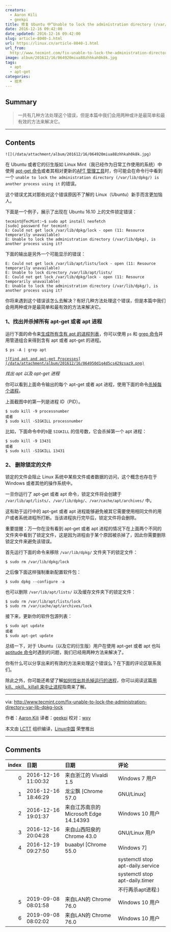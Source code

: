 ```yaml
---
creators:
  - Aaron Kili
  - geekpi
title: 修复 Ubuntu 中“Unable to lock the administration directory (/var/lib/dpkg/)”的
date: 2016-12-16 09:42:00
date_updated: 2016-12-16 09:42:00
slug: article-8040-1.html
url: https://linux.cn/article-8040-1.html
url_from: 
  http://www.tecmint.com/fix-unable-to-lock-the-administration-directory-var-lib-dpkg-lock
image: album/201612/16/064920miua88zhhkah0k8k.jpg
tags:
  - apt
  - apt-get
categories:
  - 技术
---
```


## Summary

> 一共有几种方法处理这个错误，但是本篇中我们会用两种或许是最简单和最有效的方法来解决它。

***

<!-- more -->

## Contents

`![](/data/attachment/album/201612/16/064920miua88zhhkah0k8k.jpg)`

在 Ubuntu 或者它的衍生版如 Linux Mint（我已经作为日常工作使用的系统）中使用 [apt-get 命令](https://linux.cn/article-4933-1.html)或者其相对更新的[APT 管理工具](https://linux.cn/article-7364-1.html)时，你可能会在命令行中看到一个 `unable to lock the administration directory (/var/lib/dpkg/) is another process using it` 的错误。

这个错误尤其对那些对这个错误原因不了解的 Linux（Ubuntu）新手而言更加恼人。

下面是一个例子，展示了出现在 Ubuntu 16.10 上的文件锁定错误：

```shell
tecmint@TecMint:~$ sudo apt install neofetch
[sudo] password for tecmint:
E: Could not get lock /var/lib/dpkg/lock - open (11: Resource temporarily unavailable)
E: Unable to lock the administration directory (/var/lib/dpkg), is another process using it?
```

下面的输出是另外一个可能显示的错误：

```shell
E: Could not get lock /var/lib/apt/lists/lock - open (11: Resource temporarily unavailable)
E: Unable to lock directory /var/lib/apt/lists/ 
E: Could not get lock /var/lib/dpkg/lock - open (11: Resource temporarily unavailable) 
E: Unable to lock the administration directory (/var/lib/dpkg/), is another process using it?
```

你将来遇到这个错误该怎么去解决？有好几种方法处理这个错误，但是本篇中我们会用两种或许是最简单和最有效的方法来解决它。

### 1、找出并杀掉所有 apt-get 或者 apt 进程

运行下面的命令来[生成所有含有 apt 的进程列表](http://www.tecmint.com/find-linux-processes-memory-ram-cpu-usage/)，你可以使用 `ps` 和 [grep 命令](http://www.tecmint.com/linux-grep-commands-character-classes-bracket-expressions/)并用管道组合来得到含有 apt 或者 apt-get 的进程。

```shell
$ ps -A | grep apt
```

 [`![Find apt and apt-get Processes](/data/attachment/album/201612/16/064950d1g4d5cs429zsaz9.png)`](http://www.tecmint.com/wp-content/uploads/2016/11/find-apt-processes.png) 

*找出 apt 以及 apt-get 进程*

你可以看到上面命令输出的每个 apt-get 或者 apt 进程，使用下面的命令[杀掉每个进程](http://www.tecmint.com/find-and-kill-running-processes-pid-in-linux/)。

上面截图中的第一列是进程 ID（PID）。

```shell
$ sudo kill -9 processnumber
或者
$ sudo kill -SIGKILL processnumber
```

比如，下面命令中的`9`是 `SIGKILL` 的信号数，它会杀掉第一个 apt 进程：

```shell
$ sudo kill -9 13431
或者
$ sudo kill -SIGKILL 13431
```

### 2、 删除锁定的文件

锁定的文件会阻止 Linux 系统中某些文件或者数据的访问，这个概念也存在于 Windows 或者其他的操作系统中。

一旦你运行了 apt-get 或者 apt 命令，锁定文件将会创建于 `/var/lib/apt/lists/`、`/var/lib/dpkg/`、`/var/cache/apt/archives/` 中。

这有助于运行中的 apt-get 或者 apt 进程能够避免被其它需要使用相同文件的用户或者系统进程所打断。当该进程执行完毕后，锁定文件将会删除。

重要提醒：万一你在没有看到 apt-get 或者 apt 进程的情况下在上面两个不同的文件夹中看到了锁定文件，这是因为进程由于某个原因被杀掉了，因此你需要删除锁定文件来避免该错误。

首先运行下面的命令来移除 `/var/lib/dpkg/` 文件夹下的锁定文件：

```shell
$ sudo rm /var/lib/dpkg/lock
```

之后像下面这样强制重新配置软件包：

```shell
$ sudo dpkg --configure -a
```

也可以删除 `/var/lib/apt/lists/` 以及缓存文件夹下的锁定文件：

```shell
$ sudo rm /var/lib/apt/lists/lock
$ sudo rm /var/cache/apt/archives/lock
```

接下来，更新你的软件包源列表：

```shell
$ sudo apt update
或者
$ sudo apt-get update
```

总结一下，对于 Ubuntu（以及它的衍生版）用户在使用 apt-get 或者 apt 也叫 [aptitude 命令](http://www.tecmint.com/difference-between-apt-and-aptitude/)时遇到的问题，我们已经用两种方法来解决了。

你有什么可以分享出来的有效的方法来处理这个错误么？在下面的评论区联系我们。

除此之外，你可能还希望了解[如何找出并杀掉运行的进程](http://www.tecmint.com/find-and-kill-running-processes-pid-in-linux/)，你可以阅读这篇[用 kill、pkill、killall 来中止进程](http://www.tecmint.com/how-to-kill-a-process-in-linux/)指南来了解。

---

via: <http://www.tecmint.com/fix-unable-to-lock-the-administration-directory-var-lib-dpkg-lock>

作者：[Aaron Kili](http://www.tecmint.com/author/aaronkili/) 译者：[geekpi](https://github.com/geekpi) 校对：[wxy](https://github.com/wxy)

本文由 [LCTT](https://github.com/LCTT/TranslateProject) 组织编译，[Linux中国](https://linux.cn/) 荣誉推出

***

## Comments

|   index | 日期                | 日期                                                   | 评论                                                                                                                                                                                                                                                                                                                                |
|--------:|:--------------------|:-------------------------------------------------------|:------------------------------------------------------------------------------------------------------------------------------------------------------------------------------------------------------------------------------------------------------------------------------------------------------------------------------------|
|       0 | 2016-12-16 11:00:32 | 来自浙江的 Vivaldi 1.5|Windows 7 用户                  | 这主要是因为Ubuntu有一个自动更新的软件，每次启动都会查找更新，其它发行版如openSUSE with KDE environment desktop也有类似的问题。如果是Debian Stable/Testing，这个问题就不怎么会碰到，更多的是强制关闭一个进行中的apt进程后，再次启用的时候会碰到。在openSUSE下，我会关闭有关启动项，Ubuntu不知道该怎么弄，deb系统我用Debian^_^ |
|       1 | 2016-12-16 18:46:29 | 龙尘飘 [Chrome 57.0|GNU/Linux]                         | elementaryOS也会有这个问题，不过两个方法都不能解决，但是我sudo su换成root之后可以安装，，，，                                                                                                                                                                                                                                 |
|       2 | 2016-12-16 19:01:37 | 来自江苏南京的 Microsoft Edge 14.14393|Windows 10 用户 | no,no,no，杀apt进程的时候，先用Kill试试，不行再用kill -9。                                                                                                                                                                                                                                                                    |
|       3 | 2016-12-16 20:04:28 | 来自山西阳泉的 Chrome 43.0|GNU/Linux 用户              | 这个问题只是在安装了图形界面才会出现的，redhat系也存在这个问题，尤其是更新源慢的情况下更为突出。                                                                                                                                                                                                                              |
|       4 | 2016-12-19 09:27:50 | buaabyl [Chrome 55.0|Windows 7]                        | 对于桌面版的ubuntu，可以试试如下的命令取消后台更新服务：<br />                                                                                                                                                                                                                                                                |
|         |                     |                                                        | systemctl stop apt-daily.service<br />                                                                                                                                                                                                                                                                                        |
|         |                     |                                                        | systemctl stop apt-daily.timer<br />                                                                                                                                                                                                                                                                                          |
|         |                     |                                                        | 不行再杀apt进程:)                                                                                                                                                                                                                                                                                                                   |
|       5 | 2019-09-08 08:01:58 | 来自LAN的 Chrome 76.0|Windows 10 用户                  | &lt;h1&gt;可以重新ssh到终端在执行apt update即可&lt;/h1&gt;                                                                                                                                                                                                                                                                    |
|       6 | 2019-09-08 08:02:02 | 来自LAN的 Chrome 76.0|Windows 10 用户                  | &lt;h1&gt;可以重新ssh到终端在执行apt update即可&lt;/h1&gt;                                                                                                                                                                                                                                                                    |
